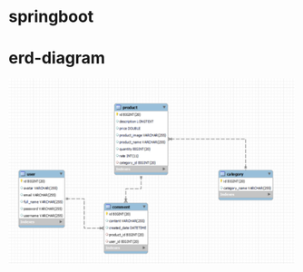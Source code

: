 # springboot

# erd-diagram
![Alt text](https://github.com/xuantoan2001/springboot/blob/main/erd_diagram.png?raw=true?raw=true "Title")

